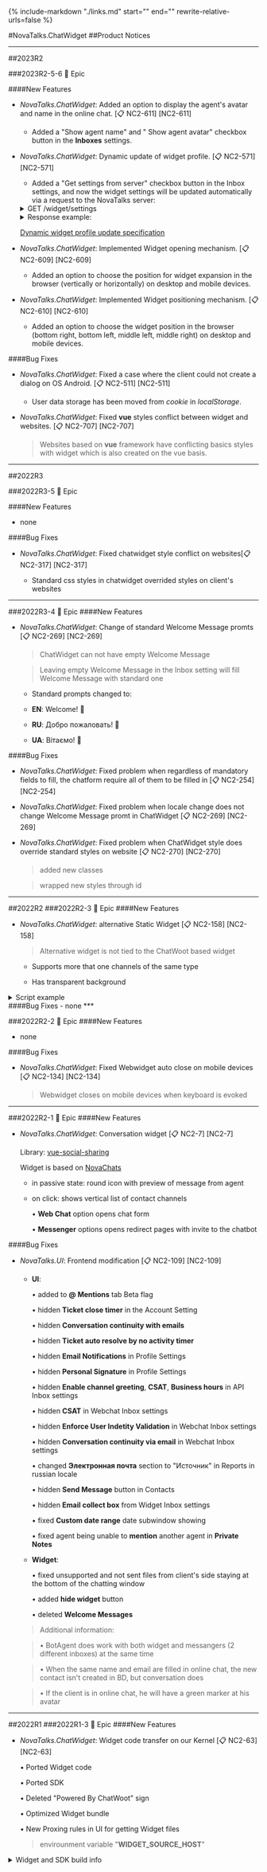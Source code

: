 {%
   include-markdown "./links.md"
   start="<!--tasklink-start-->"
   end="<!--tasklink-end-->"
   rewrite-relative-urls=false
%}

#NovaTalks.ChatWidget
##Product Notices
***

##2023R2

###2023R2-5-6 :briefcase: Epic

####New Features

- *NovaTalks.ChatWidget*: Added an option to display the agent's avatar and name in the online chat. [:clipboard: NC2-611] [NC2-611]

	- Added a "Show agent name" and " Show agent avatar" checkbox button in the **Inboxes** settings.

- *NovaTalks.ChatWidget*: Dynamic update of widget profile. [:clipboard: NC2-571] [NC2-571]
	
	- Added a "Get settings from server" checkbox button in the Inbox settings, and now the widget settings will be updated automatically via a request to the NovaTalks server:

	<details><summary>GET /widget/settings</summary>
	<p>
	```
	- /widget/settings?website_token=${websiteToken}
	```
	</p>
	</details>
	
	<details><summary>Response example:</summary>
	<p>
	```
	{
	  "welcomeTitle": "Title ",
	  "widgetColor": "#FF0866",
	  "preChatFormEnabled": true,
	  "additionalSettings": {
		"locale": "en",
		"channels": [
		  {
			"hint": "telegram",
			"name": "asd",
			"type": "chat",
			"enabled": true,
			"url": "http://t.me/url"
		  }
		],
		"isWidgetDynamic": true,
		"showCloseWidgetIcon": true
	  },
	  "preChatFormOptions": {
		"calendar": {
		  "timezone": "Europe/Kyiv",
		  "workingHours": []
		},
		"online": {
		  "enabled": true,
		  "fields": [
			{
			  "name": "name",
			  "key": "key",
			  "required": true
			}
		  ]
		},
		"offline": {
		  "enabled": true,
		  "fields": [
			{
			  "name": "name",
			  "key": "key",
			  "required": true
			}
		  ]
		}
	  }
	}
	```
	</p>
	</details>

	[Dynamic widget profile update specification](https://drive.google.com/drive/folders/1BEg5Qnx8g0y7dkk8F50xYIRNsGCZ9f3s)

- *NovaTalks.ChatWidget*: Implemented Widget opening mechanism. [:clipboard: NC2-609] [NC2-609]
	
	- Added an option to choose the position for widget expansion in the browser (vertically or horizontally) on desktop and mobile devices.

- *NovaTalks.ChatWidget*: Implemented Widget positioning mechanism. [:clipboard: NC2-610] [NC2-610]

	- Added an option to choose the widget position in the browser (bottom right, bottom left, middle left, middle right) on desktop and mobile devices.

####Bug Fixes

- *NovaTalks.ChatWidget*: Fixed a case where the client could not create a dialog on OS Android. [:clipboard: NC2-511] [NC2-511]

	- User data storage has been moved from *cookie* in *localStorage*.


- *NovaTalks.ChatWidget*: Fixed **vue** styles conflict between widget and websites. [:clipboard: NC2-707] [NC2-707]

	> Websites based on **vue** framework have conflicting basics styles with widget which is also created on the vue basis.

***

##2022R3

###2022R3-5 :briefcase: Epic

####New Features
- none

####Bug Fixes
- *NovaTalks.ChatWidget*: Fixed chatwidget style conflict on websites[:clipboard: NC2-317] [NC2-317]

	- Standard css styles in chatwidget overrided styles on client's websites 

***

###2022R3-4 :briefcase: Epic
####New Features
- *NovaTalks.ChatWidget*: Change of standard Welcome Message promts [:clipboard: NC2-269] [NC2-269]

	> ChatWidget can not have empty Welcome Message

	> Leaving empty Welcome Message in the Inbox setting will fill Welcome Message with standard one

	- Standard prompts changed to:

	- **EN**: Welcome! 👋

	- **RU**: Добро пожаловать! 👋

	- **UA**: Вітаємо! 👋

####Bug Fixes
- *NovaTalks.ChatWidget*: Fixed problem when regardless of mandatory fields to fill, the chatform require all of them to be filled in [:clipboard: NC2-254] [NC2-254]

- *NovaTalks.ChatWidget*: Fixed problem when locale change does not change Welcome Message promt in ChatWidget [:clipboard: NC2-269] [NC2-269]

- *NovaTalks.ChatWidget*: Fixed problem when ChatWidget style does override standard styles on website [:clipboard: NC2-270] [NC2-270]

	> added new classes

	> wrapped new styles through id

***

##2022R2
###2022R2-3 :briefcase: Epic
####New Features
- *NovaTalks.ChatWidget*: alternative Static Widget [:clipboard: NC2-158] [NC2-158]

	> Alternative widget is not tied to the ChatWoot based widget

	- Supports more that one channels of the same type 
	
	- Has transparent background 
	
<details><summary>Script example</summary>
<p>
``` html
<html>
  <head>
    <title>NovaTalks Demo Standalone Chat</title>
  </head>
  <body>
    <script>
      (function (d, t) {
        var BASE_URL = 'http://localhost:3012';
        var g = d.createElement(t),
          s = d.getElementsByTagName(t)[0];
        g.src = BASE_URL + '/packs/js/sdk.js';
        g.defer = true;
        g.async = true;
        s.parentNode.insertBefore(g, s);
        g.onload = function () {
          window.chatwootSDK.run({
            websiteToken: 'FReCS3jYPvr8HsdLSpHU6DuT',
            baseUrl: BASE_URL,
            bubbleImage: 'https://www.industrialempathy.com/img/remote/ZiClJf-1920w.jpg', // Optional
            widgetControl: {
              channels: [
                {
                  name: 'Telegram1', // Required
                  type: 'telegram', // Required Enam: telegram, viber, messenger, twitter, facebook, whatsapp
                  url: 'https://t.me/novachatsbot?start=clk-901008', // Required
                  hint: 'telega 1 hint', // Optional
                  enabled: true, // Optional. Boolean: true or false.
                },
              ],
              imageSize: 'medium', // Optional. Enam: small, medium, large
            },
          });
        };
      })(document, 'script');
    </script>
  </body>
</html>
```
</p>
</details>
####Bug Fixes
- none
***

###2022R2-2 :briefcase: Epic
####New Features
- none

####Bug Fixes
- *NovaTalks.ChatWidget*: Fixed Webwidget auto close on mobile devices [:clipboard: NC2-134] [NC2-134]

	> Webwidget closes on mobile devices when keyboard is evoked
***

###2022R2-1 :briefcase: Epic
####New Features
- *NovaTalks.ChatWidget*: Conversation widget [:clipboard: NC2-7] [NC2-7]

	Library: [vue-social-sharing](https://github.com/nicolasbeauvais/vue-social-sharing)

	Widget is based on [NovaChats](https://novachats.com)
	
	- in passive state: round icon with preview of message from agent

	- on click: shows vertical list of contact channels
	
	 	• **Web Chat** option opens chat form

		• **Messenger** options opens redirect pages with invite to the chatbot

####Bug Fixes
- *NovaTalks.UI*: Frontend modification [:clipboard: NC2-109] [NC2-109]

	- **UI**:
	
		• added to **@ Mentions** tab Beta flag

		• hidden **Ticket close timer** in the Account Setting

		• hidden **Conversation continuity with emails**

		• hidden **Ticket auto resolve by no activity timer**

		• hidden **Email Notifications** in Profile Settings

		• hidden **Personal Signature** in Profile Settings

		• hidden **Enable channel greeting**, **CSAT**, **Business hours** in API Inbox settings

		• hidden **CSAT** in Webchat Inbox settings

		• hidden **Enforce User Indetity Validation** in Webchat Inbox settings
	
		• hidden **Conversation continuity via email** in Webchat Inbox settings

		• changed **Электронная почта** section to "Источник" in Reports in russian locale

		• hidden **Send Message** button in Contacts

		• hidden **Email collect box** from Widget Inbox settings

		• fixed **Custom date range** date subwindow showing

		• fixed agent being unable to **mention** another agent in **Private Notes**

	- **Widget**:

		• fixed unsupported and not sent files from client's side staying at the bottom of the chatting window 

		• added **hide widget**	button

		• deleted **Welcome Messages**

	> Additional information:
	
	> • BotAgent does work with both widget and messangers (2 different inboxes) at the same time

	> • When the same name and email are filled in online chat, the new contact isn't created in BD, but conversation does

	> • If the client is in online chat, he will have a green marker at his avatar

***

##2022R1
###2022R1-3 :briefcase: Epic
####New Features
- *NovaTalks.ChatWidget*: Widget code transfer on our Kernel [:clipboard: NC2-63] [NC2-63]

	• Ported Widget code

	• Ported SDK

	• Deleted "Powered By ChatWoot" sign

	• Optimized Widget bundle
	
	• New Proxing rules in UI for getting Widget files
	
	> envirounment variable "**WIDGET_SOURCE_HOST**"
	
<details><summary>Widget and SDK build info</summary>
<p>
```
Build the SDK
$ yarn build:sdk

Build the Widget
$ yarn build:widget

Folder structure
	•config: 
	webpack config files

	•dist: 
	Contains the built files generated by the scripts (dev package, minified package and map)

	•javascript: 
	Contains an index file that requires all the modules that should be exported and all the source files that compound the package.
	It was copied from https://github.com/chatwoot/chatwoot/tree/v2.1.1/app/javascript

Modified files:
	• javascript/shared/components/Branding.vue

Entry point widget: javascript/packs/widget.js
Entry point sdk: javascript/packs/sdk.js
```
</p>
</details>

####Bug Fixes
- none
***
